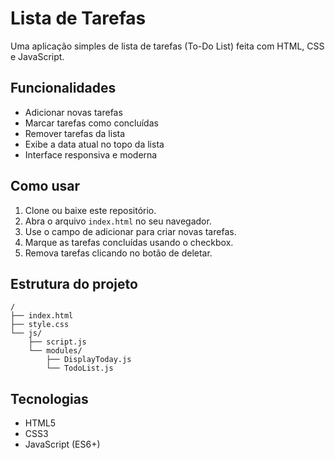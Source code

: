 # Lista de Tarefas

Uma aplicação simples de lista de tarefas (To-Do List) feita com HTML, CSS e JavaScript.

## Funcionalidades

- Adicionar novas tarefas
- Marcar tarefas como concluídas
- Remover tarefas da lista
- Exibe a data atual no topo da lista
- Interface responsiva e moderna

## Como usar

1. Clone ou baixe este repositório.
2. Abra o arquivo `index.html` no seu navegador.
3. Use o campo de adicionar para criar novas tarefas.
4. Marque as tarefas concluídas usando o checkbox.
5. Remova tarefas clicando no botão de deletar.

## Estrutura do projeto

```
/
├── index.html
├── style.css
└── js/
    ├── script.js
    └── modules/
        ├── DisplayToday.js
        └── TodoList.js
```

## Tecnologias

- HTML5
- CSS3
- JavaScript (ES6+)
